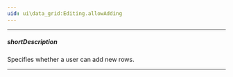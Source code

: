 ```yaml
---
uid: ui\data_grid:Editing.allowAdding
---
```

---
##### shortDescription
Specifies whether a user can add new rows.

---
<!--
#include common-demobutton with {
    url: "https://js.devexpress.com/Demos/WidgetsGallery/Demo/DataGrid/BatchEditing/"
}

#####See Also#####
- [onRowInserting](/api-reference/10%20UI%20Components/GridBase/1%20Configuration/onRowInserting.md '/Documentation/ApiReference/UI_Components/dxDataGrid/Configuration/#onRowInserting')
- [onRowInserted](/api-reference/10%20UI%20Components/GridBase/1%20Configuration/onRowInserted.md '/Documentation/ApiReference/UI_Components/dxDataGrid/Configuration/#onRowInserted')
- [addRow()](/api-reference/10%20UI%20Components/dxDataGrid/3%20Methods/addRow().md '/Documentation/ApiReference/UI_Components/dxDataGrid/Methods/#addRow')
-->
